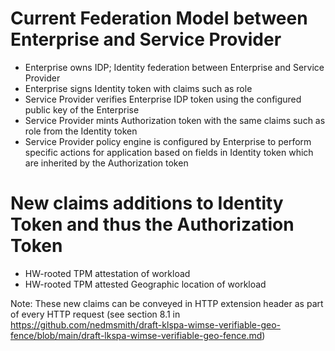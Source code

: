 # Current Federation Model between Enterprise and Service Provider
- Enterprise owns IDP; Identity federation between Enterprise and Service Provider
- Enterprise signs Identity token with claims such as role
- Service Provider verifies Enterprise IDP token using the configured public key of the Enterprise
- Service Provider mints Authorization token with the same claims such as role from the Identity token
- Service Provider policy engine is configured by Enterprise to perform specific actions for application based on fields in Identity token which are inherited by the Authorization token

# New claims additions to Identity Token and thus the Authorization Token
- HW-rooted TPM attestation of workload 
- HW-rooted TPM attested Geographic location of workload 

Note: These new claims can be conveyed in HTTP extension header as part of every HTTP request (see section 8.1 in https://github.com/nedmsmith/draft-klspa-wimse-verifiable-geo-fence/blob/main/draft-lkspa-wimse-verifiable-geo-fence.md)
